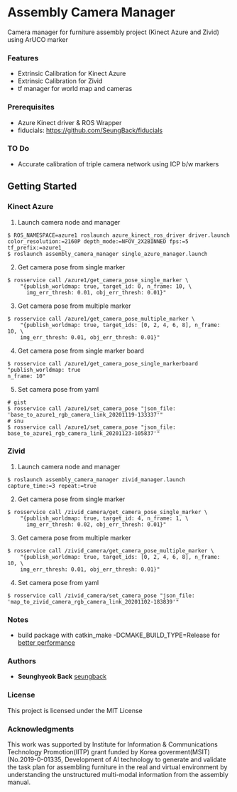 # Assembly Camera Manager

Camera manager for furniture assembly project (Kinect Azure and Zivid) using ArUCO marker

### Features

- Extrinsic Calibration for Kinect Azure 
- Extrinsic Calibration for Zivid
- tf manager for world map and cameras

### Prerequisites

- Azure Kinect driver & ROS Wrapper
- fiducials: https://github.com/SeungBack/fiducials

### TO Do

- Accurate calibration of triple camera network using ICP b/w markers


## Getting Started
### Kinect Azure

1. Launch camera node and manager
```
$ ROS_NAMESPACE=azure1 roslaunch azure_kinect_ros_driver driver.launch color_resolution:=2160P depth_mode:=NFOV_2X2BINNED fps:=5 tf_prefix:=azure1_
$ roslaunch assembly_camera_manager single_azure_manager.launch 
```
2. Get camera pose from single marker
```
$ rosservice call /azure1/get_camera_pose_single_marker \
    "{publish_worldmap: true, target_id: 0, n_frame: 10, \
      img_err_thresh: 0.01, obj_err_thresh: 0.01}" 
```
3. Get camera pose from multiple marker
```
$ rosservice call /azure1/get_camera_pose_multiple_marker \
    "{publish_worldmap: true, target_ids: [0, 2, 4, 6, 8], n_frame: 10, \
    img_err_thresh: 0.01, obj_err_thresh: 0.01}" 
```
4. Get camera pose from single marker board

```
$ rosservice call /azure1/get_camera_pose_single_markerboard "publish_worldmap: true
n_frame: 10"
```

5. Set camera pose from yaml
```
# gist
$ rosservice call /azure1/set_camera_pose "json_file: 'base_to_azure1_rgb_camera_link_20201119-133337'"
# snu
$ rosservice call /azure1/set_camera_pose "json_file: base_to_azure1_rgb_camera_link_20201123-105837'"
```


### Zivid 
1. Launch camera node and manager
```
$ roslaunch assembly_camera_manager zivid_manager.launch capture_time:=3 repeat:=true
```
2. Get camera pose from single marker
```
$ rosservice call /zivid_camera/get_camera_pose_single_marker \
    "{publish_worldmap: true, target_id: 4, n_frame: 1, \
      img_err_thresh: 0.02, obj_err_thresh: 0.01}" 
```
3. Get camera pose from multiple marker
```
$ rosservice call /zivid_camera/get_camera_pose_multiple_marker \
    "{publish_worldmap: true, target_ids: [0, 2, 4, 6, 8], n_frame: 10, \
    img_err_thresh: 0.01, obj_err_thresh: 0.01}" 
```
4. Set camera pose from yaml
```
$ rosservice call /zivid_camera/set_camera_pose "json_file: 'map_to_zivid_camera_rgb_camera_link_20201102-183839'"
```

### Notes

- build package with catkin_make -DCMAKE_BUILD_TYPE=Release for [better performance](https://github.com/microsoft/Azure_Kinect_ROS_Driver/issues/70)

### Authors

* **Seunghyeok Back** [seungback](https://github.com/SeungBack)

### License
This project is licensed under the MIT License

### Acknowledgments
This work was supported by Institute for Information & Communications Technology Promotion(IITP) grant funded by Korea goverment(MSIT) (No.2019-0-01335, Development of AI technology to generate and validate the task plan for assembling furniture in the real and virtual environment by understanding the unstructured multi-modal information from the assembly manual.







